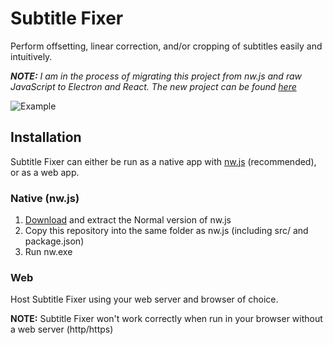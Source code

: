 # Subtitle Fixer
Perform offsetting, linear correction, and/or cropping of subtitles easily and intuitively.

___NOTE:__ I am in the process of migrating this project from nw.js and raw JavaScript to Electron and React. The new project can be found [here](https://github.com/jdboris/subtitle-fixer-react-electron)_

![Example](https://i.imgur.com/edDmmFj.png)

## Installation

Subtitle Fixer can either be run as a native app with [nw.js](https://nwjs.io/) (recommended), or as a web app.

### Native (nw.js)

1. [Download](https://nwjs.io/downloads/) and extract the Normal version of nw.js
1. Copy this repository into the same folder as nw.js (including src/ and package.json)
1. Run nw.exe

### Web

Host Subtitle Fixer using your web server and browser of choice.

__NOTE:__ Subtitle Fixer won't work correctly when run in your browser without a web server (http/https)
